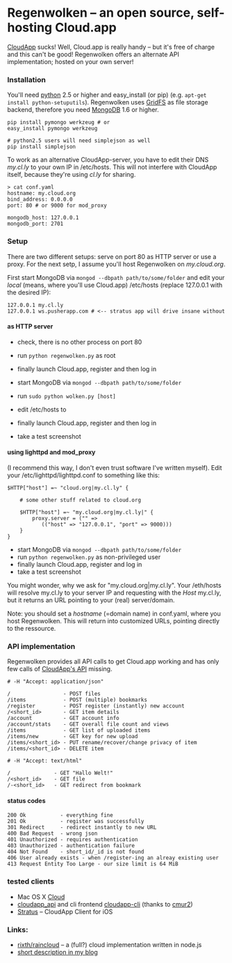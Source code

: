 # Regenwolken – an open source, self-hosting Cloud.app

[CloudApp](http://getcloudapp.com/) sucks! Well, Cloud.app is really handy –
but it's free of charge and this can't be good! Regenwolken offers an
alternate API implementation; hosted on your own server!

### Installation

You'll need [python](http://python.org/) 2.5 or higher and easy_install (or
pip) (e.g. `apt-get install python-setuputils`). Regenwolken uses
[GridFS](http://www.mongodb.org/display/DOCS/GridFS) as file storage backend,
therefore you need [MongoDB](http://mongodb.org/) 1.6 or higher.

    pip install pymongo werkzeug # or
    easy_install pymongo werkzeug
    
    # python2.5 users will need simplejson as well
    pip install simplejson
    
To work as an alternative CloudApp-server, you have to edit their DNS *my.cl.ly*
to your own IP in /etc/hosts. This will not interfere with CloudApp itself,
because they're using *cl.ly* for sharing.

    > cat conf.yaml
    hostname: my.cloud.org
    bind_address: 0.0.0.0
    port: 80 # or 9000 for mod_proxy

    mongodb_host: 127.0.0.1
    mongodb_port: 2701

### Setup

There are two different setups: serve on port 80 as HTTP server or use a proxy.
For the next setp, I assume you'll host Regenwolken on *my.cloud.org*.
      
First start MongoDB via `mongod --dbpath path/to/some/folder` and edit your
*local* (means, where you'll use Cloud.app) /etc/hosts (replace 127.0.0.1
with the desired IP):

    127.0.0.1 my.cl.ly
    127.0.0.1 ws.pusherapp.com # <-- stratus app will drive insane without


#### as HTTP server

- check, there is no other process on port 80
- run `python regenwolken.py` as root
- finally launch Cloud.app, register and then log in

- start MongoDB via `mongod --dbpath path/to/some/folder`
- run `sudo python wolken.py [host]`
- edit /etc/hosts to
- finally launch Cloud.app, register and then log in
- take a test screenshot

#### using lighttpd and mod_proxy

(I recommend this way, I don't even trust software I've written myself). Edit
your /etc/lighttpd/lighttpd.conf to something like this:

    $HTTP["host"] =~ "cloud.org|my.cl.ly" {
        
        # some other stuff related to cloud.org
        
        $HTTP["host"] =~ "my.cloud.org|my.cl.ly|" {
            proxy.server = ("" =>
               (("host" => "127.0.0.1", "port" => 9000)))
        }
    }


- start MongoDB via `mongod --dbpath path/to/some/folder`
- run `python regenwolken.py` as non-privileged user
- finally launch Cloud.app, register and log in
- take a test screenshot

You might wonder, why we ask for "my.cloud.org|my.cl.ly". Your /eth/hosts
will resolve my.cl.ly to your server IP and requesting with the *Host* my.cl.ly,
but it returns an URL pointing to your (real) server/domain.

Note: you should set a *hostname* (=domain name) in conf.yaml, where you host
Regenwolken. This will return into customized URLs, pointing directly to the
ressource.

### API implementation

Regenwolken provides all API calls to get Cloud.app working and has only few
calls of [CloudApp's API](http://developer.getcloudapp.com/) missing.

    # -H "Accept: application/json"

    /                 - POST files
    /items            - POST (multiple) bookmarks
    /register         - POST register (instantly) new account
    /<short_id>       - GET item details
    /account          - GET account info
    /account/stats    - GET overall file count and views
    /items            - GET list of uploaded items
    /items/new        - GET key for new upload
    /items/<short_id> - PUT rename/recover/change privacy of item
    /items/<short_id> - DELETE item
    
    # -H "Accept: text/html"
    
    /              - GET "Hallo Welt!"
    /<short_id>    - GET file
    /-<short_id>   - GET redirect from bookmark
    
#### status codes

    200 Ok           - everything fine
    201 Ok           - register was successfully
    301 Redirect     - redirect instantly to new URL
    400 Bad Request  - wrong json
    401 Unauthorized - requires authentication
    403 Unauthorized - authentication failure
    404 Not Found    - short_id/_id is not found
    406 User already exists - when /register-ing an alreay existing user
    413 Request Entity Too Large - our size limit is 64 MiB
    
### tested clients

- Mac OS X [Cloud](http://itunes.apple.com/us/app/cloud/id417602904?mt=12&ls=1)
- [cloudapp_api](https://github.com/aaronrussell/cloudapp_api) and cli frontend
  [cloudapp-cli](https://github.com/cmur2/cloudapp-cli)
  (thanks to [cmur2](https://github.com/cmur2))
- [Stratus](http://www.getstratusapp.com/) – CloudApp Client for iOS

### Links:

- [rixth/raincloud](https://github.com/rixth/raincloud) – a (full?) cloud
  implementation written in node.js
- [short description in my blog](https://blog.posativ.org/2011/regenwolken-hosting-cloudapp-on-your-own-server/)